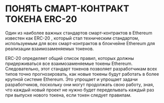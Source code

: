 # ПОНЯТЬ СМАРТ-КОНТРАКТ ТОКЕНА ERC-20

Один из наиболее важных стандартов смарт-контрактов в Ethereum известен как ERC-20 , который стал техническим стандартом, используемым для всех смарт-контрактов в блокчейне Ethereum для реализации взаимозаменяемых токенов.

ERC-20 определяет общий список правил, которых должны придерживаться все взаимозаменяемые токены Ethereum. Следовательно, этот стандарт токенов позволяет разработчикам всех типов точно прогнозировать, как новые токены будут работать в более крупной системе Ethereum. Это упрощает и упрощает задачи разработчиков, поскольку они могут продолжать свою работу, зная, что каждый новый проект не нужно будет переделывать каждый раз при выпуске нового токена, если токен следует правилам.
